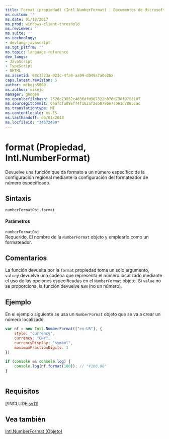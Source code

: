 ```yaml
---
title: Format (propiedad) (Intl.NumberFormat) | Documentos de Microsoft
ms.custom: ''
ms.date: 01/18/2017
ms.prod: windows-client-threshold
ms.reviewer: ''
ms.suite: ''
ms.technology:
- devlang-javascript
ms.tgt_pltfrm: ''
ms.topic: language-reference
dev_langs:
- JavaScript
- TypeScript
- DHTML
ms.assetid: 68c3223a-023c-4fa0-aa99-d049a7a0e26a
caps.latest.revision: 5
author: mikejo5000
ms.author: mikejo
manager: ghogen
ms.openlocfilehash: 7528c79852c4836dfd967322b876d738f9781107
ms.sourcegitcommit: 0aafcfa08ef74f162af2e5079be77061d7885cac
ms.translationtype: MT
ms.contentlocale: es-ES
ms.lasthandoff: 06/01/2018
ms.locfileid: "34572480"
---
```

# <a name="format-property-intlnumberformat"></a>format (Propiedad, Intl.NumberFormat)
Devuelve una función que da formato a un número específico de la configuración regional mediante la configuración del formateador de número especificado.  
  
## <a name="syntax"></a>Sintaxis  
  
```  
numberFormatObj.format  
```  
  
#### <a name="parameters"></a>Parámetros  
 `numberFormatObj`  
 Requerido. El nombre de la `NumberFormat` objeto y emplearlo como un formateador.  
  
## <a name="remarks"></a>Comentarios  
 La función devuelta por la `format` propiedad toma un solo argumento, `value`y devuelve una cadena que representa el número localizado mediante el uso de las opciones especificadas en el `NumberFormat` objeto. Si `value` no se proporciona, la función devuelve `NaN` (no un número).  
  
## <a name="example"></a>Ejemplo  
 En el ejemplo siguiente se usa un `NumberFormat` objeto que se va a crear un número localizado.  
  
```JavaScript  
var nf = new Intl.NumberFormat(["en-US"], {  
    style: "currency",  
    currency: "CNY",  
    currencyDisplay: "symbol",  
    maximumFractionDigits: 1  
})  
  
if (console && console.log) {  
    console.log(nf.format(100)); // "¥100.00"  
}  
  
```  
  
## <a name="requirements"></a>Requisitos  
 [!INCLUDE[jsv11](../../javascript/reference/includes/jsv11-md.md)]  
  
## <a name="see-also"></a>Vea también  
 [Intl.NumberFormat (Objeto)](../../javascript/reference/intl-numberformat-object-javascript.md)